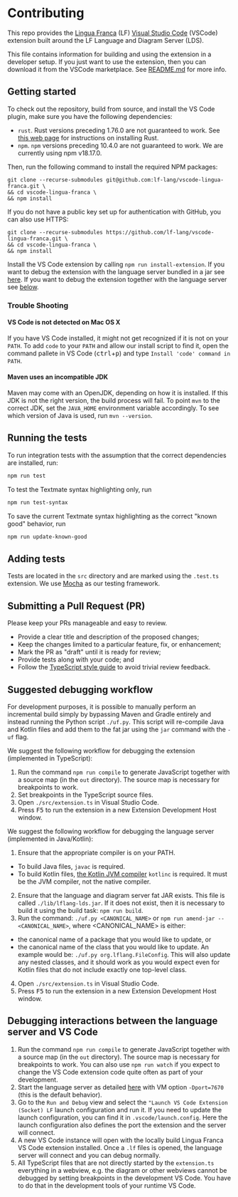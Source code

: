 # Contributing

This repo provides the [Lingua Franca](https://www.lf-lang.org/) (LF) [Visual
Studio Code](https://code.visualstudio.com/) (VSCode) extension built around the
LF Language and Diagram Server (LDS).

This file contains information for building and using the extension in a
developer setup. If you just want to use the extension, then you can download it
from the VSCode marketplace. See
[README.md](https://github.com/lf-lang/vscode-lingua-franca/) for more info.

## Getting started

To check out the repository, build from source, and install the VS Code plugin, make sure you have the following dependencies:

- `rust`. Rust versions preceding 1.76.0 are not guaranteed to work. See [this web page](https://www.rust-lang.org/tools/install) for instructions on installing Rust.
- `npm`. `npm` versions preceding 10.4.0 are not guaranteed to work. We are currently using npm v18.17.0.

Then, run the following command to install the required NPM packages:

```
git clone --recurse-submodules git@github.com:lf-lang/vscode-lingua-franca.git \
&& cd vscode-lingua-franca \
&& npm install
```

If you do not have a public key set up for authentication with GitHub, you can also use HTTPS:

```
git clone --recurse-submodules https://github.com/lf-lang/vscode-lingua-franca.git \
&& cd vscode-lingua-franca \
&& npm install
```

Install the VS Code extension by calling `npm run install-extension`.
If you want to debug the extension with the language server bundled in a jar see [here](#suggested-debugging-workflow).
If you want to debug the extension together with the language server see [below](#debugging-interactions-between-the-language-server-and-vs-code).

### Trouble Shooting

#### VS Code is not detected on Mac OS X

If you have VS Code installed, it might not get recognized if it is not on your `PATH`.
To add `code` to your `PATH` and allow our install script to find it, open the command pallete in VS Code (<kbd>ctrl</kbd>+<kbd>p</kbd>) and type `Install 'code' command in PATH`.

#### Maven uses an incompatible JDK

Maven may come with an OpenJDK, depending on how it is installed. If this JDK is not the right version, the build process will fail.
To point `mvn` to the correct JDK, set the `JAVA_HOME` environment variable accordingly. To see which version of Java is used, run `mvn --version`.

## Running the tests

To run integration tests with the assumption that the correct dependencies are installed, run:

```bash
npm run test
```

To test the Textmate syntax highlighting only, run

```bash
npm run test-syntax
```

To save the current Textmate syntax highlighting as the correct "known good" behavior, run

```bash
npm run update-known-good
```

## Adding tests

Tests are located in the `src` directory and are marked using the `.test.ts` extension. We use [Mocha](https://mochajs.org/) as our testing framework.

## Submitting a Pull Request (PR)

Please keep your PRs manageable and easy to review.

- Provide a clear title and description of the proposed changes;
- Keep the changes limited to a particular feature, fix, or enhancement;
- Mark the PR as "draft" until it is ready for review;
- Provide tests along with your code; and
- Follow the [TypeScript style
  guide](https://google.github.io/styleguide/tsguide.html) to avoid trivial
  review feedback.

## Suggested debugging workflow

For development purposes, it is possible to manually perform an incremental build simply by bypassing Maven and Gradle entirely and
instead running the Python script `./uf.py`. This script will re-compile Java and Kotlin files and add them to the fat jar using
the `jar` command with the `-uf` flag.

We suggest the following workflow for debugging the extension (implemented in TypeScript):

1. Run the command `npm run compile` to generate JavaScript together with a source map (in the `out` directory). The source map is necessary for breakpoints to work.
2. Set breakpoints in the TypeScript source files.
3. Open `./src/extension.ts` in Visual Studio Code.
4. Press <kbd>F5</kbd> to run the extension in a new Extension Development Host window.

We suggest the following workflow for debugging the language server (implemented in Java/Kotlin):

1. Ensure that the appropriate compiler is on your PATH.

- To build Java files, `javac` is required.
- To build Kotlin files, [the Kotlin JVM compiler](https://github.com/JetBrains/kotlin/releases/tag/v1.5.30) `kotlinc` is required. It must be the JVM compiler, not the native compiler.

2. Ensure that the language and diagram server fat JAR exists. This file is called `./lib/lflang-lds.jar`. If it does not exist, then it is necessary to build it using the build task: `npm run build`.
3. Run the command: `./uf.py <CANONICAL_NAME>` or `npm run amend-jar -- <CANONICAL_NAME>`, where <CANONICAL_NAME> is either:

- the canonical name of a package that you would like to update, or
- the canonical name of the class that you would like to update. An example would be: `./uf.py org.lflang.FileConfig`. This will also update any nested classes, and it should work as you would expect even for Kotlin files that do not include exactly one top-level class.

4. Open `./src/extension.ts` in Visual Studio Code.
5. Press <kbd>F5</kbd> to run the extension in a new Extension Development Host window.

## Debugging interactions between the language server and VS Code

1. Run the command `npm run compile` to generate JavaScript together with a source map (in the `out` directory). The source map is necessary for breakpoints to work. You can also use `npm run watch` if you expect to change the VS Code extension code quite often as part of your development.
2. Start the language server as detailed [here](https://www.lf-lang.org/docs/next/developer/developer-intellij-setup/#starting-and-debugging-the-language-server) with VM option `-Dport=7670` (this is the default behavior).
3. Go to the `Run and Debug` view and select the `"Launch VS Code Extension (Socket) LF` launch configuration and run it. If you need to update the launch configuration, you can find it in `.vscode/launch.config`. Here the launch configuration also defines the port the extension and the server will connect.
4. A new VS Code instance will open with the locally build Lingua Franca VS Code extension installed. Once a `.lf` files is opened, the language server will connect and you can debug normally.
5. All TypeScript files that are not directly started by the `extension.ts` everything in a webview, e.g. the diagram or other webviews cannot be debugged by setting breakpoints in the development VS Code. You have to do that in the development tools of your runtime VS Code.

